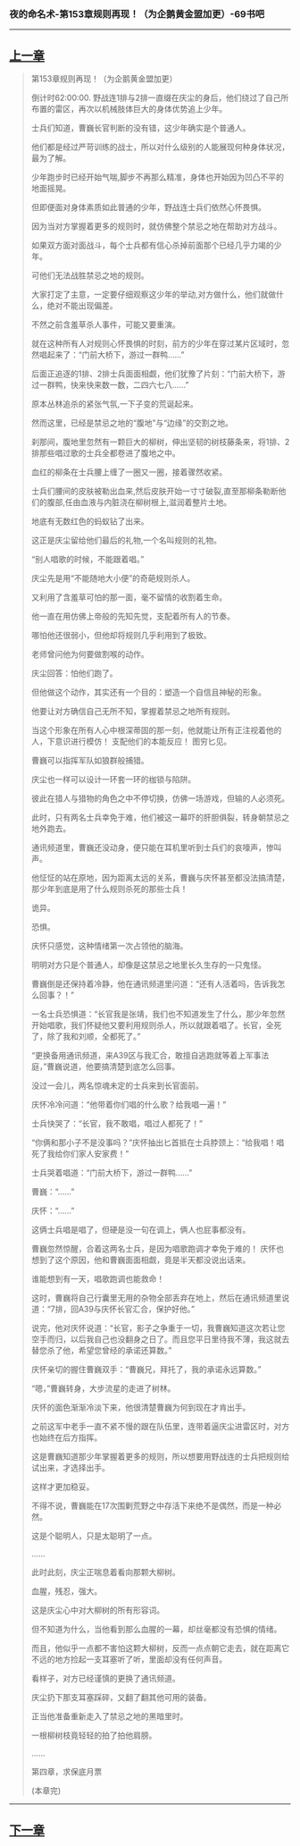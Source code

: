 ### 夜的命名术-第153章规则再现！（为企鹅黄金盟加更）-69书吧

--------
[上一章](./b024d341040a69a360a80fe5c4655507.md)
--------


>
>
>
>第153章规则再现！（为企鹅黄金盟加更）
>
>倒计时62:00:00.
>野战连1排与2排一直缀在庆尘的身后，他们绕过了自己所布置的雷区，再次以机械肢体巨大的身体优势追上少年。
>
>士兵们知道，曹巍长官判断的没有错，这少年确实是个普通人。
>
>他们都是经过严苛训练的战士，所以对什么级别的人能展现何种身体状况，最为了解。
>
>少年跑步时已经开始气喘,脚步不再那么精准，身体也开始因为凹凸不平的地面摇晃。
>
>但即便面对身体素质如此普通的少年，野战连士兵们依然心怀畏惧。
>
>因为当对方掌握着更多的规则时，就仿佛整个禁忌之地在帮助对方战斗。
>
>如果双方面对面战斗，每个士兵都有信心杀掉前面那个已经几乎力竭的少年。
>
>可他们无法战胜禁忌之地的规则。
>
>大家打定了主意，一定要仔细观察这少年的举动,对方做什么，他们就做什么，绝对不能出现偏差。
>
>不然之前含羞草杀人事件，可能又要重演。
>
>就在这种所有人对规则心怀畏惧的时刻，前方的少年在穿过某片区域时，忽然唱起来了：“门前大桥下，游过一群鸭……”
>
>后面正追逐的1排、2排士兵面面相觑，他们犹豫了片刻：“门前大桥下，游过一群鸭，快来快来数一数，二四六七八……”
>
>原本丛林追杀的紧张气氛,一下子变的荒诞起来。
>
>然而这里，已经是禁忌之地的“腹地”与“边缘”的交割之地。
>
>刹那间，腹地里忽然有一颗巨大的柳树，伸出坚韧的树枝藤条来，将1排、2排那些唱过歌的士兵全都卷进了腹地之中。
>
>血红的柳条在士兵腰上缠了一圈又一圈，接着骤然收紧。
>
>士兵们腰间的皮肤被勒出血来,然后皮肤开始一寸寸破裂,直至那柳条勒断他们的腹部,任由血液与内脏浇在柳树根上,滋润着整片土地。
>
>地底有无数红色的蚂蚁钻了出来。
>
>这正是庆尘留给他们最后的礼物,一个名叫规则的礼物。
>
>“别人唱歌的时候，不能跟着唱。”
>
>庆尘先是用“不能随地大小便”的奇葩规则杀人。
>
>又利用了含羞草可怕的那一面，毫不留情的收割着生命。
>
>他一直在用仿佛上帝般的先知先觉，支配着所有人的节奏。
>
>哪怕他还很弱小，但他却将规则几乎利用到了极致。
>
>老师曾问他为何要做割喉的动作。
>
>庆尘回答：怕他们跑了。
>
>但他做这个动作，其实还有一个目的：塑造一个自信且神秘的形象。
>
>他要让对方确信自己无所不知，掌握着禁忌之地所有规则。
>
>当这个形象在所有人心中根深蒂固的那一刻，他就能让所有正注视着他的人，下意识进行模仿！
>支配他们的本能反应！
>图穷匕见。
>
>曹巍可以指挥军队如狼群般捕猎。
>
>庆尘也一样可以设计一环套一环的枷锁与陷阱。
>
>彼此在猎人与猎物的角色之中不停切换，仿佛一场游戏，但输的人必须死。
>
>此时，只有两名士兵幸免于难，他们被这一幕吓的肝胆俱裂，转身朝禁忌之地外跑去。
>
>通讯频道里，曹巍还没动身，便只能在耳机里听到士兵们的哀嚎声，惨叫声。
>
>他怔怔的站在原地，因为距离太远的关系，曹巍与庆怀甚至都没法搞清楚，那少年到底是用了什么规则杀死的那些士兵！
>
>诡异。
>
>恐惧。
>
>庆怀只感觉，这种情绪第一次占领他的脑海。
>
>明明对方只是个普通人，却像是这禁忌之地里长久生存的一只鬼怪。
>
>曹巍倒是还保持着冷静，他在通讯频道里问道：“还有人活着吗，告诉我怎么回事？！”
>
>一名士兵恐惧道：“长官我是张靖，我们也不知道发生了什么，那少年忽然开始唱歌，我们怀疑他又要利用规则杀人，所以就跟着唱了。长官，全死了，除了我和刘顺，全都死了。”
>
>“更换备用通讯频道，来A39区与我汇合，敢擅自逃跑就等着上军事法庭，”曹巍说道，他要搞清楚到底怎么回事。
>
>没过一会儿，两名惊魂未定的士兵来到长官面前。
>
>庆怀冷冷问道：“他带着你们唱的什么歌？给我唱一遍！”
>
>士兵快哭了：“长官，我不敢唱，唱过人都死了！”
>
>“你俩和那小子不是没事吗？”庆怀抽出匕首抵在士兵脖颈上：“给我唱！唱死了我给你们家人安家费！”
>
>士兵哭着唱道：“门前大桥下，游过一群鸭……”
>
>曹巍：“……”
>
>庆怀：“……”
>
>这俩士兵唱是唱了，但硬是没一句在调上，俩人也屁事都没有。
>
>曹巍忽然惊醒，合着这两名士兵，是因为唱歌跑调才幸免于难的！
>庆怀也想到了这个原因，他和曹巍面面相觑，竟是半天都没说出话来。
>
>谁能想到有一天，唱歌跑调也能救命！
>
>这时，曹巍将自己行囊里无用的杂物全部丢弃在地上，然后在通讯频道里说道：“7排，回A39与庆怀长官汇合，保护好他。”
>
>说完，他对庆怀说道：“长官，影子之争重于一切，我曹巍知道这次若让您空手而归，以后我自己也没翻身之日了。而且您平日里待我不薄，我这就去替您杀了他，希望您曾经的承诺还算数。”
>
>庆怀亲切的握住曹巍双手：“曹巍兄，拜托了，我的承诺永远算数。”
>
>“嗯，”曹巍转身，大步流星的走进了树林。
>
>庆怀的面色渐渐冷淡下来，他很清楚曹巍为何到现在才肯出手。
>
>之前这军中老手一直不紧不慢的跟在队伍里，连带着逼庆尘进雷区时，对方也始终在后方指挥。
>
>这是曹巍知道那少年掌握着更多的规则，所以想要用野战连的士兵把规则给试出来，才选择出手。
>
>这样才更加稳妥。
>
>不得不说，曹巍能在17次围剿荒野之中存活下来绝不是偶然，而是一种必然。
>
>这是个聪明人，只是太聪明了一点。
>
>……
>
>此时此刻，庆尘正喘息着看向那颗大柳树。
>
>血腥，残忍，强大。
>
>这是庆尘心中对大柳树的所有形容词。
>
>但不知道为什么，当他看到那么血腥的一幕，却丝毫都没有恐惧的情绪。
>
>而且，他似乎一点都不害怕这颗大柳树，反而一点点朝它走去，就在距离它不远的地方捡起一支耳塞听了听，里面却没有任何声音。
>
>看样子，对方已经谨慎的更换了通讯频道。
>
>庆尘扔下那支耳塞踩碎，又翻了翻其他可用的装备。
>
>正当他准备重新走入了禁忌之地的黑暗里时。
>
>一根柳树枝竟轻轻的拍了拍他肩膀。
>
>……
>
>第四章，求保底月票
>
>(本章完)
>
>

--------
[下一章](./81f0b67c93749d9a60c5b256c239b993.md)
--------
